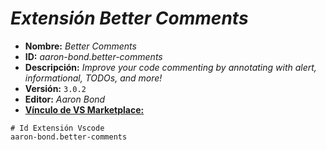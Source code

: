 <!-- Autor: Daniel Benjamin Perez Morales -->
<!-- GitHub: https://github.com/DanielBenjaminPerezMoralesDev13 -->
<!-- Gitlab: https://gitlab.com/DanielBenjaminPerezMoralesDev13 -->
<!-- Correo electrónico: danielperezdev@proton.me -->

# ***Extensión Better Comments***

- **Nombre:** *Better Comments*
- **ID:** *aaron-bond.better-comments*
- **Descripción:** *Improve your code commenting by annotating with alert, informational, TODOs, and more!*
- **Versión:** `3.0.2`
- **Editor:** *Aaron Bond*
- **[Vínculo de VS Marketplace:](https://marketplace.visualstudio.com/items?itemName=aaron-bond.better-comments "https://marketplace.visualstudio.com/items?itemName=aaron-bond.better-comments")**

```plaintext
# Id Extensión Vscode
aaron-bond.better-comments
```

